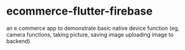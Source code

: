 # ecommerce-flutter-firebase
 an e commerce app to demonstrate basic native device function (eg, camera functions, taking picture, saving image uploading image to backend)
